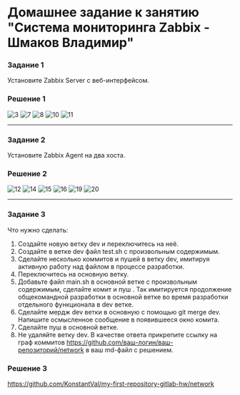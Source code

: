 # Домашнее задание к занятию "Система мониторинга Zabbix - Шмаков Владимир"

### Задание 1
Установите Zabbix Server с веб-интерфейсом.

### Решение 1
![3](https://github.com/user-attachments/assets/d924b2d0-7b32-4804-8fae-ec993dddc704)
![7](https://github.com/user-attachments/assets/aebc0f30-19fd-4b3b-a937-b5e1db894a8e)
![8](https://github.com/user-attachments/assets/1b312302-23a1-4481-9eb5-0c8fa213d86e)
![10](https://github.com/user-attachments/assets/4a4a704b-0318-41cc-bb42-6b59386a8448)
![11](https://github.com/user-attachments/assets/b258ca2f-aa58-4452-884b-14a7967bc974)



---

### Задание 2
Установите Zabbix Agent на два хоста.

### Решение 2
![12](https://github.com/user-attachments/assets/a23301ee-2848-43ae-903a-e76d78fb201a)
![14](https://github.com/user-attachments/assets/ac9bbc83-e997-4a45-9093-51bac1c7fe90)
![15](https://github.com/user-attachments/assets/cc5533cf-bcb7-465e-815c-f64ec2662093)
![16](https://github.com/user-attachments/assets/945f6f4f-e2bd-47c3-8de2-d6c5af6953e0)
![19](https://github.com/user-attachments/assets/303699bd-fbe8-458c-93e6-2f996bc47d0c)
![20](https://github.com/user-attachments/assets/04aab23b-e767-4b24-a613-42a393cb61df)



---

### Задание 3
Что нужно сделать:

1. Создайте новую ветку dev и переключитесь на неё.
2. Создайте в ветке dev файл test.sh с произвольным содержимым.
3. Сделайте несколько коммитов и пушей в ветку dev, имитируя активную работу над файлом в процессе разработки.
4. Переключитесь на основную ветку.
5. Добавьте файл main.sh в основной ветке с произвольным содержимым, сделайте комит и пуш . Так имитируется продолжение общекомандной разработки в основной ветке во время разработки отдельного функционала в dev ветке.
6. Сделайте мердж dev ветки в основную с помощью git merge dev. Напишите осмысленное сообщение в появившееся окно комита.
7. Сделайте пуш в основной ветке.
8. Не удаляйте ветку dev.
В качестве ответа прикрепите ссылку на граф коммитов https://github.com/ваш-логин/ваш-репозиторий/network в ваш md-файл с решением.

### Решение 3
https://github.com/KonstantVal/my-first-repository-gitlab-hw/network
